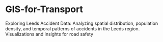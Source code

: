 # GIS-for-Transport
Exploring Leeds Accident Data: Analyzing spatial distribution, population density, and temporal patterns of accidents in the Leeds region. Visualizations and insights for road safety
